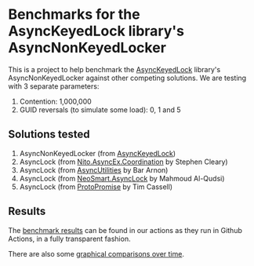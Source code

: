 # Benchmarks for the AsyncKeyedLock library's AsyncNonKeyedLocker
This is a project to help benchmark the [AsyncKeyedLock](https://github.com/MarkCiliaVincenti/AsyncKeyedLock) library's AsyncNonKeyedLocker against other competing solutions. We are testing with 3 separate parameters:

1. Contention: 1,000,000
2. GUID reversals (to simulate some load): 0, 1 and 5

## Solutions tested
1. AsyncNonKeyedLocker (from [AsyncKeyedLock](https://github.com/MarkCiliaVincenti/AsyncKeyedLock))
2. AsyncLock (from [Nito.AsyncEx.Coordination](https://github.com/StephenCleary/AsyncEx) by Stephen Cleary)
3. AsyncLock (from [AsyncUtilities](https://github.com/i3arnon/AsyncUtilities) by Bar Arnon)
4. AsyncLock (from [NeoSmart.AsyncLock](https://github.com/neosmart/AsyncLock) by Mahmoud Al-Qudsi)
5. AsyncLock (from [ProtoPromise](https://github.com/timcassell/ProtoPromise) by Tim Cassell)

## Results
The [benchmark results](https://github.com/MarkCiliaVincenti/AsyncNonKeyedLockBenchmarks/actions/workflows/dotnet.yml) can be found in our actions as they run in Github Actions, in a fully transparent fashion.

There are also some [graphical comparisons over time](https://markciliavincenti.github.io/AsyncNonKeyedLockBenchmarks/dev/bench/).
